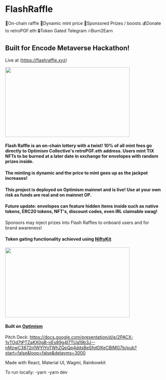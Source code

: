 # FlashRaffle
🎫On-chain raffle
🧨Dynamic mint price
🎁Sponsored Prizes / boosts
💰Donate to retroPGF.eth
🔒Token Gated Telegram
🔥Burn2Earn

## Built for Encode Metaverse Hackathon!
Live at (https://flashraffle.xyz)

<img src="https://bafybeiduoc25kbwj3unyu62efzvscedijxaxvo4yfkha4snjjtebcyzpry.ipfs.nftstorage.link/" width="400" height="225" />

#### Flash Raffle is an on-chain lottery with a twist!  10% of all mint fees go directly to Optimism Collective's retroPGF.eth address. Users mint TIX NFTs to be burned at a later date in exchange for envelopes with random prizes inside.

#### The minting is dynamic and the price to mint goes up as the jackpot increases!

#### This project is deployed on Optimism mainnet and is live!  Use at your own risk as funds are real and on mainnet OP.

#### Future update: envelopes can feature hidden items inside such as native tokens, ERC20 tokens, NFT's, discount codes, even IRL claimable swag!
Sponsors may inject prizes into Flash Raffles to onboard users and for brand awareness!

#### Token gating functionality achieved using [NiftyKit](https://app.niftykit.com)

<img src="https://bafybeidufpiztcajbvj5vditbairyughwivn2u42g4d2vud4zy7smf2c5y.ipfs.nftstorage.link/" width="400" height="225" />

#### Built on [Optimism](https://www.optimism.io/)

Pitch Deck: 
https://docs.google.com/presentation/d/e/2PACX-1vTOd7tPTZaKX0gB-nEs89g4I7TUa19b3J--nMzwC3872n1WYlYnTWhZQpQp4ddsBeSfgtDKeCBlMG7b/pub?start=false&loop=false&delayms=3000

Made with React, Material UI, Wagmi, Rainbowkit

To run locally: 
-yarn
-yarn dev
